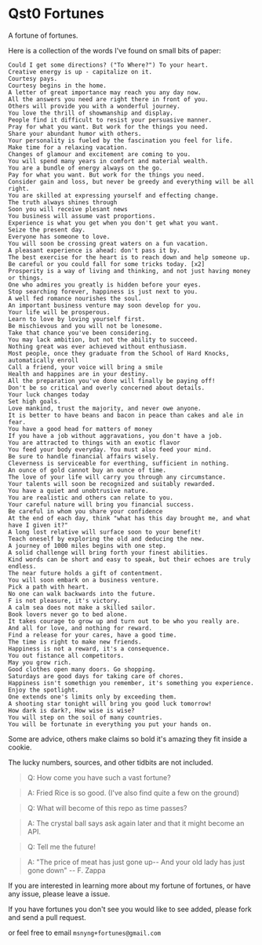 # Qst0 Fortunes
A fortune of fortunes.

Here is a collection of the words I've found on small bits of paper:

```
Could I get some directions? ("To Where?") To your heart.
Creative energy is up - capitalize on it.
Courtesy pays.
Courtesy begins in the home.
A letter of great importance may reach you any day now.
All the answers you need are right there in front of you.
Others will provide you with a wonderful journey.
You love the thrill of showmanship and display.
People find it difficult to resist your persuasive manner.
Pray for what you want. But work for the things you need.
Share your abundant humor with others.
Your personality is fueled by the fascination you feel for life.
Make time for a relaxing vacation.
Changes of glamour and excitement are coming to you.
You will spend many years in comfort and material wealth.
You are a bundle of energy always on the go.
Pay for what you want. But work for the things you need.
Consider gain and loss, but never be greedy and everything will be all right.
You are skilled at expressing yourself and effecting change.
The truth always shines through
Soon you will receive plesant news
You business will assume vast proportions.
Experience is what you get when you don't get what you want.
Seize the present day.
Everyone has someone to love.
You will soon be crossing great waters on a fun vacation.
A pleasant experience is ahead: don't pass it by.
The best exercise for the heart is to reach down and help someone up.
Be careful or you could fall for some tricks today. [x2]
Prosperity is a way of living and thinking, and not just having money or things.
One who admires you greatly is hidden before your eyes.
Stop searching forever, happiness is just next to you.
A well fed romance nourishes the soul.
An important business venture may soon develop for you.
Your life will be prosperous.
Learn to love by loving yourself first.
Be mischievous and you will not be lonesome.
Take that chance you've been considering.
You may lack ambition, but not the ability to succeed.
Nothing great was ever achieved without enthusiasm.
Most people, once they graduate from the School of Hard Knocks, automatically enroll
Call a friend, your voice will bring a smile
Health and happines are in your destiny.
All the preparation you've done will finally be paying off!
Don't be so critical and overly concerned about details.
Your luck changes today
Set high goals.
Love mankind, trust the majority, and never owe anyone.
It is better to have beans and bacon in peace than cakes and ale in fear.
You have a good head for matters of money
If you have a job without aggravations, you don't have a job.
You are attracted to things with an exotic flavor
You feed your body everyday. You must also feed your mind.
Be sure to handle financial affairs wisely.
Cleverness is serviceable for everthing, sufficient in nothing.
An ounce of gold cannot buy an ounce of time.
The love of your life will carry you through any circumstance.
Your talents will soon be recognized and suitably rewarded.
You have a quiet and unobtrusive nature.
You are realistic and others can relate to you.
Your careful nature will bring you financial success.
Be careful in whom you share your confidence
At the end of each day, think "what has this day brought me, and what have I given it?"
A long lost relative will surface soon to your benefit!
Teach oneself by exploring the old and deducing the new.
A journey of 1000 miles begins with one step.
A solid challenge will bring forth your finest abilities.
Kind words can be short and easy to speak, but their echoes are truly endless.
The near future holds a gift of contentment.
You will soon embark on a business venture.
Pick a path with heart.
No one can walk backwards into the future.
F is not pleasure, it's victory.
A calm sea does not make a skilled sailor.
Book lovers never go to bed alone.
It takes courage to grow up and turn out to be who you really are.
And all for love, and nothing for reward.
Find a release for your cares, have a good time.
The time is right to make new friends.
Happiness is not a reward, it's a consequence.
You out fistance all competitors.
May you grow rich.
Good clothes open many doors. Go shopping.
Saturdays are good days for taking care of chores.
Happiness isn't somethign you remember, it's something you experience.
Enjoy the spotlight.
One extends one's limits only by exceeding them.
A shooting star tonight will bring you good luck tomorrow!
How dark is dark?, How wise is wise?
You will step on the soil of many countries.
You will be fortunate in everything you put your hands on.
```

Some are advice, others make claims so bold it's amazing they fit inside a cookie.

The lucky numbers, sources, and other tidbits are not included.

> Q: How come you have such a vast fortune?

> A: Fried Rice is so good. (I've also find quite a few on the ground)

> Q: What will become of this repo as time passes?

> A: The crystal ball says ask again later and that it might become an API.

> Q: Tell me the future!

> A: "The price of meat has just gone up-- And your old lady has just gone down" -- F. Zappa

If you are interested in learning more about my fortune of fortunes, or have any issue, please leave a issue.

If you have fortunes you don't see you would like to see added, please fork and send a pull request.

or feel free to email `msnyng+fortunes@gmail.com`
